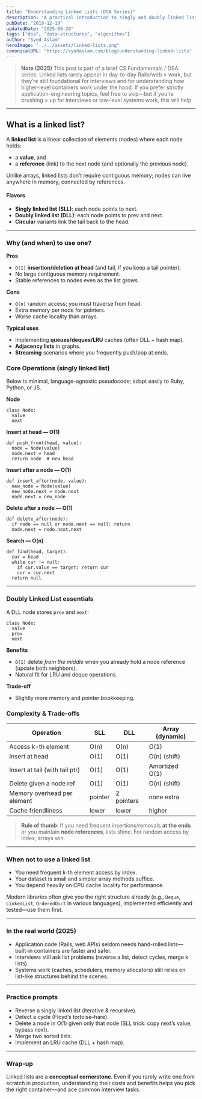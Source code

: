 ```yaml
---
title: "Understanding Linked Lists (DSA Series)"
description: "A practical introduction to singly and doubly linked lists—what they are, when to use them, core operations, time/space trade-offs, and modern relevance."
pubDate: "2019-12-19"
updatedDate: "2025-08-20"
tags: ["dsa", "data-structures", "algorithms"]
author: "Syed Aslam"
heroImage: "../../assets/linked-lists.png"
canonicalURL: "https://syedaslam.com/blog/understanding-linked-lists"
---
```


> **Note (2025)**
> This post is part of a brief CS Fundamentals / DSA series. Linked lists rarely appear in day-to-day Rails/web > work, but they’re still foundational for interviews and for understanding how higher-level containers work under the hood. If you prefer strictly application-engineering topics, feel free to skip—but if you’re brushing > up for interviews or low-level systems work, this will help.

---

## What is a linked list?

A **linked list** is a linear collection of elements (nodes) where each node holds:

- a **value**, and
- a **reference** (link) to the next node (and optionally the previous node).

Unlike arrays, linked lists don’t require contiguous memory; nodes can live anywhere in memory, connected by references.

#### Flavors

- **Singly linked list (SLL)**: each node points to next.
- **Doubly linked list (DLL)**: each node points to prev and next.
- **Circular** variants link the tail back to the head.

---

### Why (and when) to use one?

**Pros**

- `O(1)` **insertion/deletion at head** (and tail, if you keep a tail pointer).
- No large contiguous memory requirement.
- Stable references to nodes even as the list grows.

**Cons**

- `O(n)` random access; you must traverse from head.
- Extra memory per node for pointers.
- Worse cache locality than arrays.

**Typical uses**

- Implementing **queues/deques/LRU** caches (often DLL + hash map).
- **Adjacency lists** in graphs.
- **Streaming** scenarios where you frequently push/pop at ends.

### Core Operations (singly linked list)

Below is minimal, language-agnostic pseudocode; adapt easily to Ruby, Python, or JS.

**Node**

```
class Node:
  value
  next
```

**Insert at head — O(1)**

```
def push_front(head, value):
  node = Node(value)
  node.next = head
  return node  # new head
```

**Insert after a node — O(1)**

```
def insert_after(node, value):
  new_node = Node(value)
  new_node.next = node.next
  node.next = new_node
```

**Delete after a node — O(1)**

```
def delete_after(node):
  if node == null or node.next == null: return
  node.next = node.next.next
```

**Search — O(n)**

```
def find(head, target):
  cur = head
  while cur != null:
    if cur.value == target: return cur
    cur = cur.next
  return null
```

---

### Doubly Linked List essentials

A DLL node stores `prev` and `next`:

```
class Node:
  value
  prev
  next
```

**Benefits**

- `O(1)` delete _from the middle_ when you already hold a node reference (update both neighbors).
- Natural fit for LRU and deque operations.

**Trade-off**

- Slightly more memory and pointer bookkeeping.

### Complexity & Trade-offs

| Operation                      | SLL     | DLL        | Array (dynamic) |
| ------------------------------ | ------- | ---------- | --------------- |
| Access k-th element            | O(n)    | O(n)       | O(1)            |
| Insert at head                 | O(1)    | O(1)       | O(n) (shift)    |
| Insert at tail (with tail ptr) | O(1)    | O(1)       | Amortized O(1)  |
| Delete given a node ref        | O(1)    | O(1)       | O(n) (shift)    |
| Memory overhead per element    | pointer | 2 pointers | none extra      |
| Cache friendliness             | lower   | lower      | higher          |

> **Rule of thumb**: If you need frequent insertions/removals **at the ends** or you maintain **node references**, lists shine. For random access by index, arrays win.

---

### When not to use a linked list

- You need frequent k-th element access by index.
- Your dataset is small and simpler array methods suffice.
- You depend heavily on CPU cache locality for performance.

Modern libraries often give you the right structure already (e.g., `Deque`, `LinkedList`, `OrderedDict` in various languages), implemented efficiently and tested—use them first.

---

### In the real world (2025)

- Application code (Rails, web APIs) seldom needs hand-rolled lists—built-in containers are faster and safer.
- Interviews still ask list problems (reverse a list, detect cycles, merge k lists).
- Systems work (caches, schedulers, memory allocators) still relies on list-like structures behind the scenes.

---

### Practice prompts

- Reverse a singly linked list (iterative & recursive).
- Detect a cycle (Floyd’s tortoise–hare).
- Delete a node in O(1) given only that node (SLL trick: copy next’s value, bypass next).
- Merge two sorted lists.
- Implement an LRU cache (DLL + hash map).

---

### Wrap-up

Linked lists are a **conceptual cornerstone**. Even if you rarely write one from scratch in production, understanding their costs and benefits helps you pick the right container—and ace common interview tasks.

